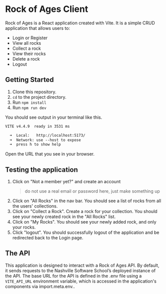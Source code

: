 # Rock of Ages Client

Rock of Ages is a React application created with Vite. 
It is a simple CRUD application that allows users to:
- Login or Register
- View all rocks
- Collect a rock
- View their rocks
- Delete a rock
- Logout

## Getting Started

1. Clone this repository.
2. `cd` to the project directory.
3. Run `npm install`
4. Run `npm run dev`

You should see output in your terminal like this.

```txt
VITE v4.4.9  ready in 3531 ms

  ➜  Local:   http://localhost:5173/
  ➜  Network: use --host to expose
  ➜  press h to show help
```

Open the URL that you see in your browser.

## Testing the application

1. Click on "Not a member yet?" and create an account 
    >do not use a real email or password here, just make something up
2. Click on "All Rocks" in the nav bar. You should see a list of rocks from all the users' collections. 
3. Click on "Collect a Rock". Create a rock for your collection. You should see your newly created rock in the "All Rocks" list.
4. Click on "My Rocks". You should see your newly added rock, and only your rocks.
5. Click "logout". You should successfully logout of the application and be redirected back to the Login page.  

## The API

This application is designed to interact with a Rock of Ages API. By default, it sends requests to the Nashville Software School’s deployed instance of the API. The base URL for the API is defined in the .env file using a `VITE_API_URL` environment variable, which is accessed in the application's components via import.meta.env..
